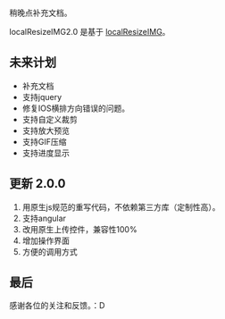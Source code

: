 ### 
稍晚点补充文档。

localResizeIMG2.0 是基于 [localResizeIMG](https://github.com/think2011/localResizeIMG)。


## 未来计划
* 补充文档
* 支持jquery
* 修复IOS横排方向错误的问题。
* 支持自定义裁剪
* 支持放大预览
* 支持GIF压缩
* 支持进度显示


## 更新 2.0.0
1. 用原生js规范的重写代码，不依赖第三方库（定制性高）。
2. 支持angular
3. 改用原生上传控件，兼容性100%
4. 增加操作界面
5. 方便的调用方式


## 最后
感谢各位的关注和反馈。：D